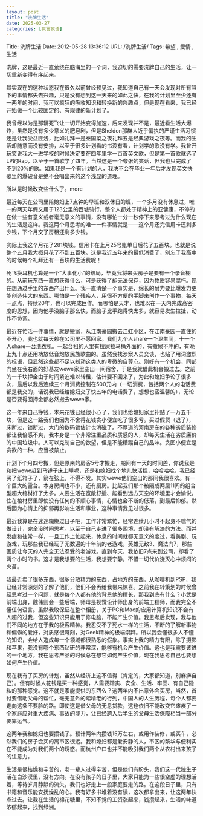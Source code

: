 ```yaml
---
layout: post
title: "洗牌生活"
date: 2025-03-27
categories: [疯言疯语]
---
```


Title: 洗牌生活
Date: 2012-05-28 13:36:12
URL: /洗牌生活/
Tags: 希望 , 爱情 , 生活

洗牌，这是最近一直萦绕在脑海里的一个词，我迫切的需要洗牌自己的生活，让一切重新变得有序起来。

其实现在的这种状态我在很久以前曾经预见过，我知道自己有一天会发现对所有当下的事情都失去兴趣，只是没有想到这一天来的如此之快，在我的计划里至少还有一两年的时间，我可以疯狂的吸收知识和转换新的兴趣点，但是现在看来，我已经开始做一个比较固定的、有规律的新计划了。

我曾经以为是那辆死飞让一切开始变得加速，后来发现并不是，最近看生活大爆炸，虽然是没有多少意义的肥皂剧，但是Sheldon那群人近乎偏执的严谨生活习惯还是让我受益匪浅，比如礼拜一是泰国菜之夜礼拜五是经典游戏之夜等。而我的生活却随意而没有安排，以至于很多计划看的书没有看，计划学的歌没有学。我曾开玩笑说我大一进学校的时候决定要在四年里学一百首英文歌，但是第一首歌就选了LP的Rap，以至于一首歌学了四年。当然这是一个夸张的笑话，但我也只完成了不到20%的歌。如果我是一个有计划的人，我决不会在毕业一年后才发现英文快歌里的爆破音是绝不会唱出来的这个浅显的道理。

所以是时候改变些什么了。more

最近每天在公司里陪媳妇上7点钟的早班和双休日的班，一个多月没有休息过，唯一的两天年假又用于123公里的西塘骑行，整个人都处于精神上的亚健康，不停的在做一些有意义或者毫无意义的事情，没有哪怕一分一秒停下来思考过为什么现在的生活是这样。我这两个月思考的唯一一件事情就是——这个月还完信用卡还剩多少钱，下个月交了房租还剩多少钱。

实际上我这个月花了281块钱。信用卡在上月25号账单日后花了五百块。也就是说整个五月我大概只花了不到五百块。这是我近五年来的最低消费了，别忘了我高中的时候每个礼拜还有一百块的生活费呢！

死飞换耳机也算是一个“大事化小”的结局，毕竟我将来买房子是要有一个录音棚的。从前玩东西一直想获得什么，可是获得了却无法保存，因为物质容易腐朽。现在想通过手里的东西产出什么。我一直清楚一个事实是，绵长的耐力要比爆发力更能创造伟大的东西。哪怕是一个残疾人，用很不方便的手脚来创作一个事物，每天一点点，持续20年，也可以完成巨作。而哪怕是天才，也难以在一天内完成高密度的思想，因为他手没脑子那么快，而脑子比手跑得快太多，就容易发生拉扯，动作不协调。

最近在忙活一件事情，就是搬家，从江南豪园搬去江虹小区，在江南豪园一直住的不开心，我也就每天赖在公司里不愿回家。我们九个人share一个卫生间，十一个人share一台洗衣机。一起合租的人里有拉屎拉马桶外面的，有撒尿不冲的，有晚上九十点还用功放低音炮放民族歌曲的。虽然我找涉案人员交谈，也贴了用词激烈的标语，但显然这些都不足以撼动这类人的卑微的自尊心。刚好有一个机会，同部门坐在我右面的好基友wewe家里空出一间宿舍，于是我就借此机会搬过去。之前的一千块押金由于时间紧迫难以转租，估计要不回来了，为此和媳妇争论了很多次，最后以我后连续三个月消费控制在500元内（一切消费，包括两个人的电话费都是我交的，话说我已经给媳妇交了快五年的电话费了，想想也蛮温馨的），无论是否要得回押金都必然搬去wewe家。

这一年来自己挣钱，本来花钱已经很小心了，我们也给媳妇家里补贴了一万五千块，但是这一路我们也因为不舍得花钱贪小便宜吃了很多亏。买过假货（退了），床断过，锁断过，大门的数码锁估计也消磁了。不厚道的河南房东的各种劣质装修都让我倍感不爽，我本身是一个非常注重品质和质感的人，却每天生活在劣质廉价的中国垃圾中。人可以克制自己的欲望，但是不能糟蹋自己的品味。贪图小便宜是贪欲的一种，应当被禁止。

计划下个月四号搬，但是原来的房客5号才搬走，期间有一天的时间差，你说我是和把wewe赶到马锤子床上睡呢，还是和媳妇找个地儿快活捏，哈哈哈哈。我已经买了纸箱子了，箭在弦上，不得不发。其实wewe他们空出的那间我很喜欢。有一个巨大的露台。本身房间也不小，还有厨房。比起我们那个被隔成两层11间的组合型超大棺材好了太多。人要生活在宽敞舒适、能看到远方天空的环境里才会愉悦。住在棺材房里即使没有任何的不顺心事情，心情也会不断的低落，到最后抑郁。然后因为心情上的抑郁再影响生活和事业，这种事情我见过很多。

最近我算是在迷迷糊糊过日子吧，工作非常繁忙，经常连续几小时不起身不喘气的做设计，完全没时间思考。以至于自己走进了很多困境，却没有解决的方法。而并发症和往常一样，一旦工作上忙起来，休息的时间就都无意义的度过，看美剧、玩游戏，玩那些我已经玩了无数遍的十年前的老游戏，英雄无敌3、魔法门7，那些画质让今天的人完全无法忍受的老游戏。直到今天，我依旧7点来到公司，却看了两个小时的书。这才是我想要的生活，我想要宁静，不惜一切代价浇灭心中烦闷的火苗。

我最近卖了很多东西，很多分散精力的东西，占地方的东西，从咖啡机到PSP，我已经非常深刻的了解了他们，他们不会再给我带来惊喜。之前我在转策划的时候曾经思考过一个问题，就是每个人都有他的背景他的擅长，那我到底有什么？小武是前端出身，魏伟则会一些后端，师母是视觉设计师出身的前端工程师，而我完全不懂任何语言。虽然我敢保证在整个相册，关于PC和Mac的应用计算机知识不会有人超的过我，但这些知识只能用于修电脑，不能产生价值。我思考后发现，我与他们不同的地方在于我的极客精神。我忍受不了死水一样的生活，不断的了解新事物和偏僻的爱好，对质感很苛刻，对Geek精神的极端崇拜。所以我会懂很多人不懂的知识，会给人造成每一个领域都很熟悉的假象。事实上我的精力有限，除了摄影和苹果，我没有哪个东西钻研的非常深，能够有机会产生价值。这也是我需要该进的一个地方，我在思考产品的时候总在想它如何产生价值，现在我思考自己也要想如何产生价值。

现在我有了买房的计划，虽然从经济上这不值得（肯定的，大家都知道，别麻痹自己）。但有时候人花钱是买一种感觉，人需要踏实、安全、生活、牢固、有自己隐私的那种感觉。这不就是家能提供的东西么？这两年内不出意外会买房，当然，首付要借助父母的帮忙，毫无意外的踏啃老的行列，中国人的人生历程，每个人都要走向这条不要脸的路。即使这是借父母的无息贷款，这也依旧不能改变它瘫痪了一个家庭应对重大疾病、事故的能力，让已经跨入后半生的父母生活保障相当一部分要靠运气。

这两年我和媳妇也要攒钱了。预计两年内攒钱15万左右，或用作装修，或买车，必然我们的房子会买的离市区很远。我和媳妇都是爱安静的人，市区的繁华与便利实在不能成为对我们两个的诱惑。而杭州户口也并不能吸引我们两个从农村出来孩子的注意力。

生活是很枯燥和辛苦的，老一辈人过得辛苦，但是他们有盼头，我们这一代独生子活在白沙漠里，没有方向。在没有孩子的日子里，大家只能为一些很空虚的理想活着，等待岁月静静的流失，我们也好走上一般家庭要走的路。在这段日子里，只有书籍和音乐能安抚燥乱的心。我有好多书堆着没有读，这次都拿出来，让这两年快点过去。让我在生活的棉花糖里，不知不觉的工资涨起来，钱攒起来，生活的味道浓郁起来，找到绿洲。